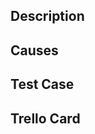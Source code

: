 ## Description <!-- Please write what changes included in this PR -->

## Causes <!-- Please write what is the cause if it's bug fix PR -->

## Test Case <!-- Please write what what did you test by yourself to check the feature is work correctly -->

## Trello Card <!-- Please write the link of Trello card -->
